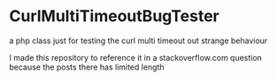 # CurlMultiTimeoutBugTester
a php class just for testing the curl multi timeout out strange behaviour

I made this repository to reference it in a stackoverflow.com question because the posts there has limited length
